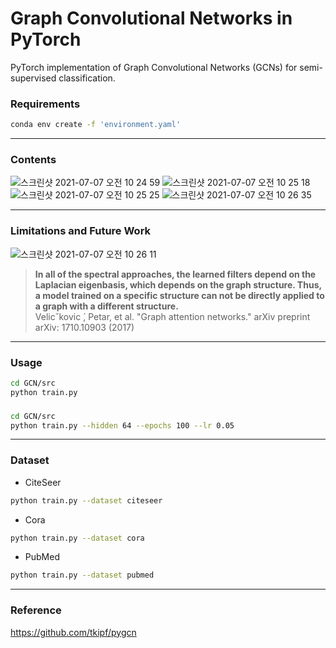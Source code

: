 # Graph Convolutional Networks in PyTorch

PyTorch implementation of Graph Convolutional Networks (GCNs) for semi-supervised classification.  

### Requirements  

```bash
conda env create -f 'environment.yaml'
```
---  
### Contents  
![스크린샷 2021-07-07 오전 10 24 59](https://user-images.githubusercontent.com/37684658/124686175-973f2980-df0d-11eb-8ba5-049172794e3d.png)
![스크린샷 2021-07-07 오전 10 25 18](https://user-images.githubusercontent.com/37684658/124686204-a1612800-df0d-11eb-9e3e-265850b04a14.png)
![스크린샷 2021-07-07 오전 10 25 25](https://user-images.githubusercontent.com/37684658/124686215-a58d4580-df0d-11eb-8ade-e7001073e65a.png)
![스크린샷 2021-07-07 오전 10 26 35](https://user-images.githubusercontent.com/37684658/124686286-cf466c80-df0d-11eb-977b-ed6f19e363e8.png)

---  

### Limitations and Future Work
![스크린샷 2021-07-07 오전 10 26 11](https://user-images.githubusercontent.com/37684658/124686267-c190e700-df0d-11eb-89c3-97a520bd9134.png)  
> __In all of the spectral approaches, the learned filters depend on the Laplacian eigenbasis, which depends on the graph structure. Thus, a model trained on a specific structure can not be directly applied to a graph with a different structure.__  
> Velicˇkovic ́, Petar, et al. "Graph attention networks." arXiv preprint arXiv: 1710.10903 (2017)

--- 

### Usage

```bash
cd GCN/src
python train.py
```  

### 
```bash
cd GCN/src
python train.py --hidden 64 --epochs 100 --lr 0.05
```
---  
### Dataset  
- CiteSeer
```bash  
python train.py --dataset citeseer
```  
- Cora
```bash  
python train.py --dataset cora
```  
- PubMed
```bash  
python train.py --dataset pubmed
```  
---  
### Reference  
https://github.com/tkipf/pygcn  

